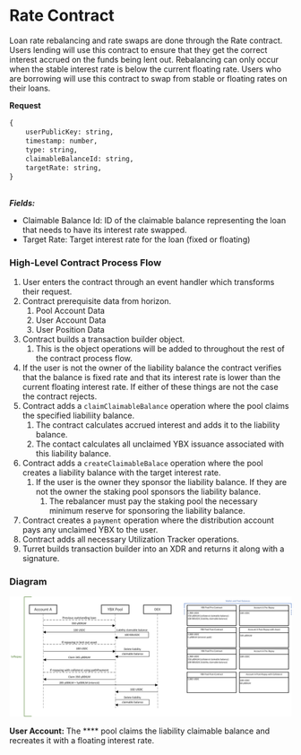 # Rate Contract

Loan rate rebalancing and rate swaps are done through the Rate contract. Users lending will use this contract to ensure that they get the correct interest accrued on the funds being lent out. Rebalancing can only occur when the stable interest rate is below the current floating rate. Users who are borrowing will use this contract to swap from stable or floating rates on their loans.

**Request**

```
{    
    userPublicKey: string,
    timestamp: number,
    type: string,
    claimableBalanceId: string,
    targetRate: string,
}
```

\
_**Fields:**_

* Claimable Balance Id: ID of the claimable balance representing the loan that needs to have its interest rate swapped.
* Target Rate: Target interest rate for the loan (fixed or floating)

### High-Level Contract Process Flow

1. User enters the contract through an event handler which transforms their request.
2. Contract prerequisite data from horizon.
   1. Pool Account Data
   2. User Account Data
   3. User Position Data
3. Contract builds a transaction builder object.
   1. This is the object operations will be added to throughout the rest of the contract process flow.
4. If the user is not the owner of the liability balance the contract verifies that the balance is fixed rate and that its interest rate is lower than the current floating interest rate. If either of these things are not the case the contract rejects.
5. Contract adds a `claimClaimableBalance` operation where the pool claims the specified liabiliity balance.
   1. The contract calculates accrued interest and adds it to the liability balance.
   2. The contact calculates all unclaimed YBX issuance associated with this liability balance.
6. Contract adds a `createClaimableBalace` operation where the pool creates a liability balance with the target interest rate.
   1. If the user is the owner they sponsor the liability balance. If they are not the owner the staking pool sponsors the liability balance.
      1. The rebalancer must pay the staking pool the necessary minimum reserve for sponsoring the liability balance.
7. Contract creates a `payment` operation where the distribution account pays any unclaimed YBX to the user.
8. Contract adds all necessary Utilization Tracker operations.
9. Turret builds transaction builder into an XDR and returns it along with a signature.

### Diagram

![](<../../.gitbook/assets/image (21).png>)

**User Account:**  The **** pool claims the liability claimable balance and recreates it with a floating interest rate.
